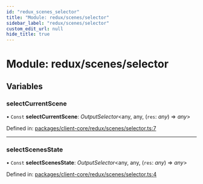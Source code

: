 ```yaml
---
id: "redux_scenes_selector"
title: "Module: redux/scenes/selector"
sidebar_label: "redux/scenes/selector"
custom_edit_url: null
hide_title: true
---
```


# Module: redux/scenes/selector

## Variables

### selectCurrentScene

• `Const` **selectCurrentScene**: *OutputSelector*<any, any, (`res`: *any*) => *any*\>

Defined in: [packages/client-core/redux/scenes/selector.ts:7](https://github.com/xr3ngine/xr3ngine/blob/66a84a950/packages/client-core/redux/scenes/selector.ts#L7)

___

### selectScenesState

• `Const` **selectScenesState**: *OutputSelector*<any, any, (`res`: *any*) => *any*\>

Defined in: [packages/client-core/redux/scenes/selector.ts:4](https://github.com/xr3ngine/xr3ngine/blob/66a84a950/packages/client-core/redux/scenes/selector.ts#L4)
